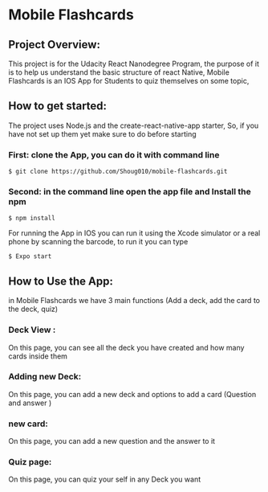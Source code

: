 # Mobile Flashcards

## Project Overview:

This project is for the Udacity React Nanodegree Program, the purpose of it is to help us understand the basic structure of react Native, 
Mobile Flashcards is an IOS App for Students to quiz themselves on some topic,

## How to get started:

The project uses Node.js and the create-react-native-app starter,
So, if you have not set up them yet make sure to do before starting 

### First: clone the App, you can do it with command line 
```
$ git clone https://github.com/Shoug010/mobile-flashcards.git
```

### Second: in the command line open the app file and Install the npm 
```
$ npm install
```
For running the App in IOS you can run it using the Xcode simulator or a real phone by scanning the barcode,  to run it you can type
```
$ Expo start
```
 

## How to Use the App:
in Mobile Flashcards we have 3 main functions (Add a deck, add the card to the deck, quiz)

### Deck View : 
On this page, you can see all the deck you have created and how many cards inside them 

### Adding new Deck: 
On this page, you can add a new deck and options to add a card (Question and answer )


### new card: 
On this page, you can add a new question and the answer to it


### Quiz page: 
 On this page, you can quiz your self in any Deck you want 
 
